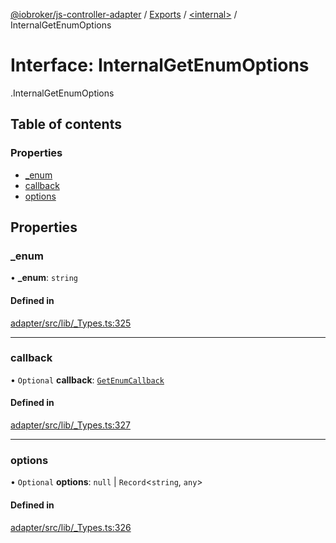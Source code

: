[@iobroker/js-controller-adapter](../README.md) / [Exports](../modules.md) / [<internal\>](../modules/internal_.md) / InternalGetEnumOptions

# Interface: InternalGetEnumOptions

[<internal>](../modules/internal_.md).InternalGetEnumOptions

## Table of contents

### Properties

- [\_enum](internal_.InternalGetEnumOptions.md#_enum)
- [callback](internal_.InternalGetEnumOptions.md#callback)
- [options](internal_.InternalGetEnumOptions.md#options)

## Properties

### \_enum

• **\_enum**: `string`

#### Defined in

[adapter/src/lib/_Types.ts:325](https://github.com/ioBroker/ioBroker.js-controller/blob/0b3c6e0e/packages/adapter/src/lib/_Types.ts#L325)

___

### callback

• `Optional` **callback**: [`GetEnumCallback`](../modules/internal_.md#getenumcallback)

#### Defined in

[adapter/src/lib/_Types.ts:327](https://github.com/ioBroker/ioBroker.js-controller/blob/0b3c6e0e/packages/adapter/src/lib/_Types.ts#L327)

___

### options

• `Optional` **options**: ``null`` \| `Record`<`string`, `any`\>

#### Defined in

[adapter/src/lib/_Types.ts:326](https://github.com/ioBroker/ioBroker.js-controller/blob/0b3c6e0e/packages/adapter/src/lib/_Types.ts#L326)
